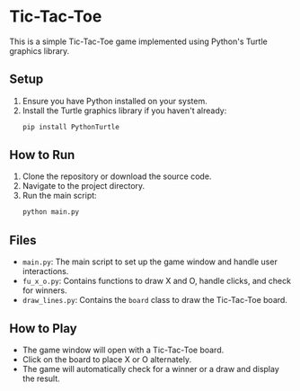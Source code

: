 # Tic-Tac-Toe

This is a simple Tic-Tac-Toe game implemented using Python's Turtle graphics library.

## Setup

1. Ensure you have Python installed on your system.
2. Install the Turtle graphics library if you haven't already:
    ```sh
    pip install PythonTurtle
    ```

## How to Run

1. Clone the repository or download the source code.
2. Navigate to the project directory.
3. Run the main script:
    ```sh
    python main.py
    ```

## Files

- `main.py`: The main script to set up the game window and handle user interactions.
- `fu_x_o.py`: Contains functions to draw X and O, handle clicks, and check for winners.
- `draw_lines.py`: Contains the `board` class to draw the Tic-Tac-Toe board.

## How to Play

- The game window will open with a Tic-Tac-Toe board.
- Click on the board to place X or O alternately.
- The game will automatically check for a winner or a draw and display the result.